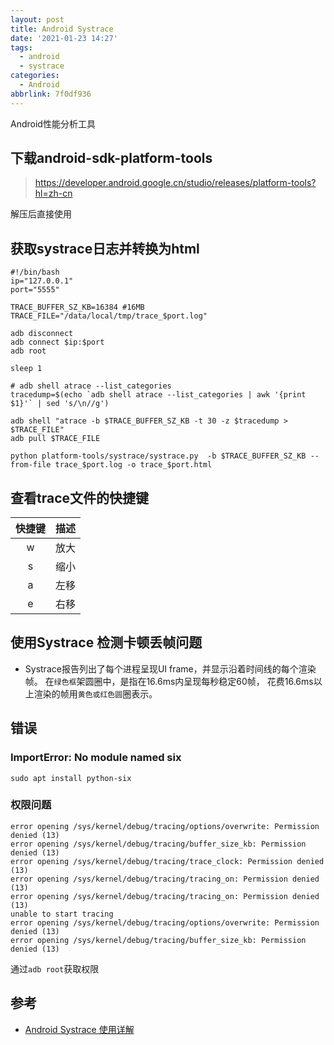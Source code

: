 ```yaml
---
layout: post
title: Android Systrace
date: '2021-01-23 14:27'
tags:
  - android
  - systrace
categories:
  - Android
abbrlink: 7f0df936
---
```


Android性能分析工具

<!--more-->

## 下载android-sdk-platform-tools

> https://developer.android.google.cn/studio/releases/platform-tools?hl=zh-cn

解压后直接使用

## 获取systrace日志并转换为html

``` shell
#!/bin/bash
ip="127.0.0.1"
port="5555"

TRACE_BUFFER_SZ_KB=16384 #16MB
TRACE_FILE="/data/local/tmp/trace_$port.log"

adb disconnect
adb connect $ip:$port
adb root

sleep 1

# adb shell atrace --list_categories
tracedump=$(echo `adb shell atrace --list_categories | awk '{print $1}'` | sed 's/\n//g')

adb shell "atrace -b $TRACE_BUFFER_SZ_KB -t 30 -z $tracedump > $TRACE_FILE"
adb pull $TRACE_FILE

python platform-tools/systrace/systrace.py  -b $TRACE_BUFFER_SZ_KB --from-file trace_$port.log -o trace_$port.html
```

## 查看trace文件的快捷键

| 快捷键 | 描述 |
|:------:|:----:|
|   w    | 放大 |
|   s    | 缩小 |
|   a    | 左移 |
|   e    | 右移 |

## 使用Systrace 检测卡顿丢帧问题

- Systrace报告列出了每个进程呈现UI frame，并显示沿着时间线的每个渲染帧。 在`绿色框`架圆圈中，是指在16.6ms内呈现每秒稳定60帧， 花费16.6ms以上渲染的帧用`黄色或红色圆`圈表示。

## 错误

### ImportError: No module named six

``` shell
sudo apt install python-six
```

### 权限问题

```
error opening /sys/kernel/debug/tracing/options/overwrite: Permission denied (13)
error opening /sys/kernel/debug/tracing/buffer_size_kb: Permission denied (13)
error opening /sys/kernel/debug/tracing/trace_clock: Permission denied (13)
error opening /sys/kernel/debug/tracing/tracing_on: Permission denied (13)
error opening /sys/kernel/debug/tracing/tracing_on: Permission denied (13)
unable to start tracing
error opening /sys/kernel/debug/tracing/options/overwrite: Permission denied (13)
error opening /sys/kernel/debug/tracing/buffer_size_kb: Permission denied (13)
```

通过`adb root`获取权限


## 参考

- [Android Systrace 使用详解](https://www.jianshu.com/p/75aa88d1b575)
